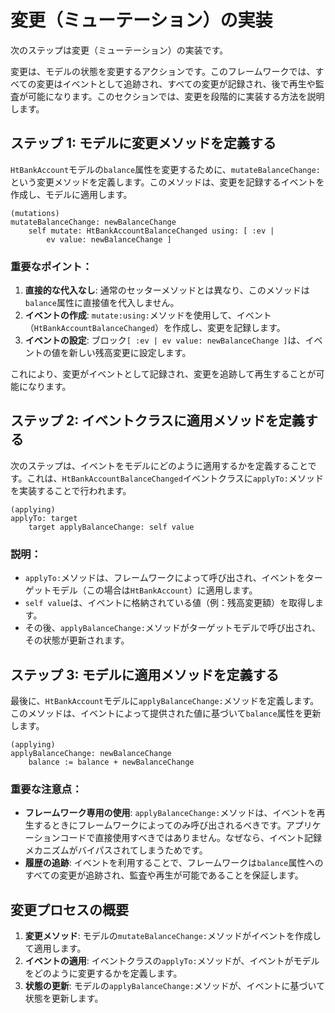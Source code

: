 # 変更（ミューテーション）の実装

次のステップは変更（ミューテーション）の実装です。

変更は、モデルの状態を変更するアクションです。このフレームワークでは、すべての変更はイベントとして追跡され、すべての変更が記録され、後で再生や監査が可能になります。このセクションでは、変更を段階的に実装する方法を説明します。

## ステップ 1: モデルに変更メソッドを定義する

`HtBankAccount`モデルの`balance`属性を変更するために、`mutateBalanceChange:`という変更メソッドを定義します。このメソッドは、変更を記録するイベントを作成し、モデルに適用します。

```Smalltalk
(mutations)
mutateBalanceChange: newBalanceChange
    self mutate: HtBankAccountBalanceChanged using: [ :ev |
        ev value: newBalanceChange ]
```

### 重要なポイント：

1. **直接的な代入なし**: 通常のセッターメソッドとは異なり、このメソッドは`balance`属性に直接値を代入しません。
2. **イベントの作成**: `mutate:using:`メソッドを使用して、イベント（`HtBankAccountBalanceChanged`）を作成し、変更を記録します。
3. **イベントの設定**: ブロック`[ :ev | ev value: newBalanceChange ]`は、イベントの値を新しい残高変更に設定します。

これにより、変更がイベントとして記録され、変更を追跡して再生することが可能になります。

## ステップ 2: イベントクラスに適用メソッドを定義する

次のステップは、イベントをモデルにどのように適用するかを定義することです。これは、`HtBankAccountBalanceChanged`イベントクラスに`applyTo:`メソッドを実装することで行われます。

```Smalltalk
(applying)
applyTo: target
    target applyBalanceChange: self value
```

### 説明：

- `applyTo:`メソッドは、フレームワークによって呼び出され、イベントをターゲットモデル（この場合は`HtBankAccount`）に適用します。
- `self value`は、イベントに格納されている値（例：残高変更額）を取得します。
- その後、`applyBalanceChange:`メソッドがターゲットモデルで呼び出され、その状態が更新されます。

## ステップ 3: モデルに適用メソッドを定義する

最後に、`HtBankAccount`モデルに`applyBalanceChange:`メソッドを定義します。このメソッドは、イベントによって提供された値に基づいて`balance`属性を更新します。

```Smalltalk
(applying)
applyBalanceChange: newBalanceChange
    balance := balance + newBalanceChange
```

### 重要な注意点：

- **フレームワーク専用の使用**: `applyBalanceChange:`メソッドは、イベントを再生するときにフレームワークによってのみ呼び出されるべきです。アプリケーションコードで直接使用すべきではありません。なぜなら、イベント記録メカニズムがバイパスされてしまうためです。
- **履歴の追跡**: イベントを利用することで、フレームワークは`balance`属性へのすべての変更が追跡され、監査や再生が可能であることを保証します。

## 変更プロセスの概要

1. **変更メソッド**: モデルの`mutateBalanceChange:`メソッドがイベントを作成して適用します。
2. **イベントの適用**: イベントクラスの`applyTo:`メソッドが、イベントがモデルをどのように変更するかを定義します。
3. **状態の更新**: モデルの`applyBalanceChange:`メソッドが、イベントに基づいて状態を更新します。

